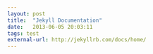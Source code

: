```yaml
---
layout: post
title:  "Jekyll Documentation"
date:   2013-06-05 20:03:11
tags: test
external-url: http://jekyllrb.com/docs/home/
---
```

